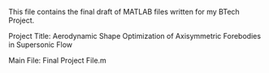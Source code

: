 This file contains the final draft of MATLAB files written for my BTech Project.

Project Title: Aerodynamic Shape Optimization of Axisymmetric Forebodies in Supersonic Flow

Main  File: Final Project File.m

